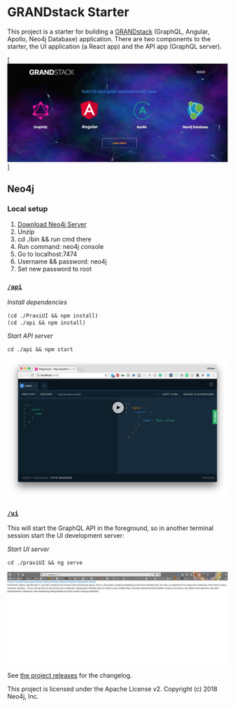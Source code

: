 # GRANDstack Starter

This project is a starter for building a [GRANDstack](https://grandstack.io) (GraphQL, Angular, Apollo, Neo4j Database) application. There are two components to the starter, the UI application (a React app) and the API app (GraphQL server).

[![](grandStack.jpg)]
## Neo4j
### Local setup
1. [Download Neo4j Server](https://neo4j.com/download-center/#community)
2. Unzip
3. cd ./bin && run cmd there
4. Run command: neo4j console
5. Go to localhost:7474
6. Username && password: neo4j
7. Set new password to root

### [`/api`](./api)

*Install dependencies*

```
(cd ./PraviUI && npm install)
(cd ./api && npm install)
```

*Start API server*
```
cd ./api && npm start
```

![](api/img/graphql-playground.png)

### [`/ui`](./praviUI)

This will start the GraphQL API in the foreground, so in another terminal session start the UI development server:

*Start UI server*
```
cd ./praviUI && ng serve
```

![](praviUI/BetonMangerUI.jpg)

See [the project releases](https://github.com/grand-stack/grand-stack-starter/releases) for the changelog.

This project is licensed under the Apache License v2.
Copyright (c) 2018 Neo4j, Inc.
